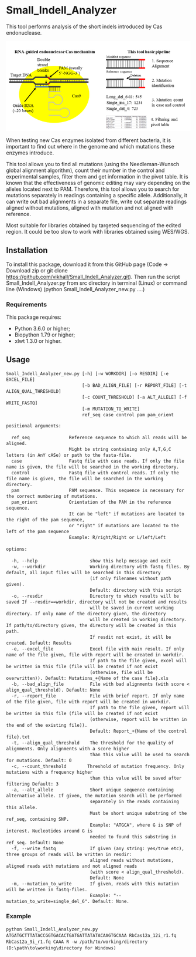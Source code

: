 # Small_Indell_Analyzer
This tool performs analysis of the short indels introduced by Cas endonuclease. 
<p align="center">
  <img src="SIA.png" width="900" title="hover text">
</p>
When testing new Cas enzymes isolated from different bacteria, it is important to find out where in the genome and which mutations these enzymes introduce. 

This tool allows you to find all mutations (using the Needleman-Wunsch global alignment algorithm), count their number in the control and experimental samples, filter them and get information in the pivot table. It is known that the effectiveness of genomic editing may vary depending on the alleles located next to PAM. Therefore, this tool allows you to search for mutations separately in readings containing a specific allele. Additionally, it can write out bad alignments in a separate file, write out separate readings aligned without mutations, aligned with mutation and not aligned with reference.

Most suitable for libraries obtained by targeted sequencing of the edited region. It could be too slow to work with libraries obtained using WES/WGS.

## Installation
To install this package, download it from this GitHub page (Code -> Download zip or git clone https://github.com/vikhall/Small_Indell_Analyzer.git). Then run the script Small_Indell_Analyzer.py from src directory in terminal (Linux) or command line (Windows) (python Small_Indell_Analyzer_new.py ....)

### Requirements
This package requires: 
* Python 3.6.0 or higher;
* Biopython 1.79 or higher;
* xlwt 1.3.0 or higher.

## Usage
```
Small_Indell_Analyzer_new.py [-h] [-w WORKDIR] [-o RESDIR] [-e EXCEL_FILE] 
                             [-b BAD_ALIGN_FILE] [-r REPORT_FILE] [-t ALIGN_QUAL_THRESHOLD] 
                             [-с COUNT_THRESHOLD] [-a ALT_ALLELE] [-f WRITE_FASTQ] 
                             [-m MUTATION_TO_WRITE] 
                             ref_seq case control pam pam_orient
```
```
positional arguments:

  ref_seq               Reference sequence to which all reads will be aligned. 
                        Might be string containing only A,T,G,C letters (in AnY cASe) or path to the fasta-file.
  case                  Fastq file with case reads. If only the file name is given, the file will be searched in the working directory.
  control               Fastq file with control reads. If only the file name is given, the file will be searched in the working directory.
  pam                   PAM sequence. This sequence is necessary for the correct numbering of mutations.
  pam_orient            Orientation of the PAM in the reference sequence. 
                        It can be "left" if mutations are located to the right of the pam sequence, 
                        or "right" if mutations are located to the left of the pam sequence 
                        Example: R/right/Right or L/left/Left
                        
options:

  -h, --help                    show this help message and exit
  -w, --workdir                 Working directory with fastq files. By default, all input files will be searched in this directory 
                                (if only filenames without path given).
                                Default: directory with this script
  -o, --resdir                  Directory to which results will be saved If --resdir==workdir, directory will not be created and results 
                                will be saved in current working directory. If only name of the directory given, the directory 
                                will be created in working directory. If path/to/directory given, the directory will be created in this path. 
                                If resdit not exist, it will be created. Default: Results
  -e, --excel_file              Excel file with main result. If only name of the file given, file with report will be created in workdir.
                                If path to the file given, excel will be written in this file (file will be created if not exist 
                                (otherwise, file will be overwritten)). Default: Mutations_+{Name of the case file}.xls
  -b, --bad_align_file          File with bad alignments (with score < align_qual_threshold). Default: None
  -r, --report_file             File with brief report. If only name of the file given, file with report will be created in workdir. 
                                If path to the file given, report will be written in this file (file will be created if not exist 
                                (otherwise, report will be written in the end of the existing file)).
                                Default: Report_+{Name of the control file}.txt
  -t, --align_qual_threshold    The threshold for the quality of alignments. Only alignments with a score higher 
                                than this value will be used to search for mutations. Default: 0
  -с, --count_threshold        Threshold of mutation frequency. Only mutations with a frequency higher
                                than this value will be saved after filtering Default: 3
  -a, --alt_allele              Short unique sequence containing alternative allele. If given, the mutation search will be performed
                                separately in the reads containing this allele. 
                                Must be short unique substring of the ref_seq, containing SNP. 
                                Example: "ATGCA", where G is SNP of interest. Nucleotides around G is      
                                needed to found this substring in ref_seq. Default: None
  -f, --write_fastq             If given (any string: yes/true etc), three groups of reads will be written in resdir:
                                aligned reads without mutations, aligned reads with mutations and not aligned reads 
                                (with score < align_qual_threshold). 
                                Default: None
  -m, --mutation_to_write       If given, reads with this mutation will be written in fastq-files.
                                Example: "--mutation_to_write=single_del_6". Default: None.
```
### Example

`python Small_Indell_Analyzer_new.py ATGATGCTTTATACCGGTGACACTGATGATTATATACAAGTGCAAA RbCas12a_12i_r1.fq RbCas12a_9i_r1.fq CAAA R -w /path/to/working/directory (D:\path\to\working\directory for Windows)`
